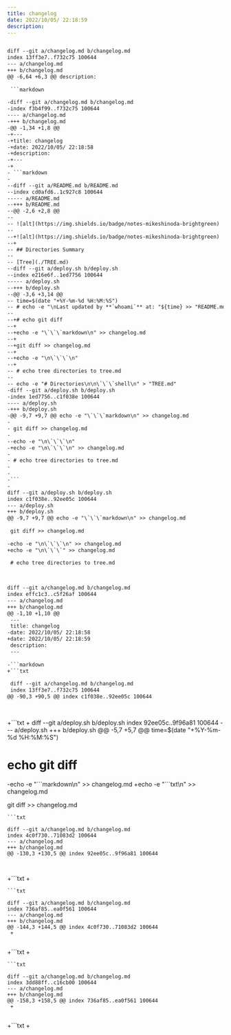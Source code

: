 ```yaml
---
title: changelog
date: 2022/10/05/ 22:18:59
description: 
---
```


```txt

diff --git a/changelog.md b/changelog.md
index 13ff3e7..f732c75 100644
--- a/changelog.md
+++ b/changelog.md
@@ -6,64 +6,3 @@ description:
 
 ```markdown
 
-diff --git a/changelog.md b/changelog.md
-index f3b4f99..f732c75 100644
---- a/changelog.md
-+++ b/changelog.md
-@@ -1,34 +1,8 @@
-+---
-+title: changelog
-+date: 2022/10/05/ 22:18:58
-+description: 
-+---
-+
- ```markdown
- 
--diff --git a/README.md b/README.md
--index cd0afd6..1c927c8 100644
----- a/README.md
--+++ b/README.md
--@@ -2,6 +2,8 @@
-- 
-- ![alt](https://img.shields.io/badge/notes-mikeshinoda-brightgreen)
-- 
--+![alt](https://img.shields.io/badge/notes-mikeshinoda-brightgreen)
--+
-- ## Directories Summary
-- 
-- [Tree](./TREE.md)
--diff --git a/deploy.sh b/deploy.sh
--index e216e6f..1ed7756 100644
----- a/deploy.sh
--+++ b/deploy.sh
--@@ -3,6 +3,14 @@
-- time=$(date "+%Y-%m-%d %H:%M:%S")
-- # echo -e "\nLast updated by **`whoami`** at: "${time} >> "README.md"
-- 
--+# echo git diff
--+
--+echo -e "\`\`\`markdown\n" >> changelog.md
--+
--+git diff >> changelog.md
--+
--+echo -e "\n\`\`\`\n"
--+
-- # echo tree directories to tree.md
-- 
-- echo -e "# Directories\n\n\`\`\`shell\n" > "TREE.md"
-diff --git a/deploy.sh b/deploy.sh
-index 1ed7756..c1f038e 100644
---- a/deploy.sh
-+++ b/deploy.sh
-@@ -9,7 +9,7 @@ echo -e "\`\`\`markdown\n" >> changelog.md
- 
- git diff >> changelog.md
- 
--echo -e "\n\`\`\`\n"
-+echo -e "\n\`\`\`\n" >> changelog.md
- 
- # echo tree directories to tree.md
- 
-
-```
-
diff --git a/deploy.sh b/deploy.sh
index c1f038e..92ee05c 100644
--- a/deploy.sh
+++ b/deploy.sh
@@ -9,7 +9,7 @@ echo -e "\`\`\`markdown\n" >> changelog.md
 
 git diff >> changelog.md
 
-echo -e "\n\`\`\`\n" >> changelog.md
+echo -e "\n\`\`\`" >> changelog.md
 
 # echo tree directories to tree.md
 

```
```txt

diff --git a/changelog.md b/changelog.md
index effc1c3..c5f26af 100644
--- a/changelog.md
+++ b/changelog.md
@@ -1,10 +1,10 @@
 ---
 title: changelog
-date: 2022/10/05/ 22:18:58
+date: 2022/10/05/ 22:18:59
 description: 
 ---
 
-```markdown
+```txt
 
 diff --git a/changelog.md b/changelog.md
 index 13ff3e7..f732c75 100644
@@ -90,3 +90,5 @@ index c1f038e..92ee05c 100644
  
 
 ```
+```txt
+
diff --git a/deploy.sh b/deploy.sh
index 92ee05c..9f96a81 100644
--- a/deploy.sh
+++ b/deploy.sh
@@ -5,7 +5,7 @@ time=$(date "+%Y-%m-%d %H:%M:%S")
 
 # echo git diff
 
-echo -e "\`\`\`markdown\n" >> changelog.md
+echo -e "\`\`\`txt\n" >> changelog.md
 
 git diff >> changelog.md
 

```
```txt

diff --git a/changelog.md b/changelog.md
index 4c0f730..71083d2 100644
--- a/changelog.md
+++ b/changelog.md
@@ -130,3 +130,5 @@ index 92ee05c..9f96a81 100644
  
 
 ```
+```txt
+

```
```txt

diff --git a/changelog.md b/changelog.md
index 736af85..ea0f561 100644
--- a/changelog.md
+++ b/changelog.md
@@ -144,3 +144,5 @@ index 4c0f730..71083d2 100644
 +
 
 ```
+```txt
+

```
```txt

diff --git a/changelog.md b/changelog.md
index 3dd88ff..c16cb00 100644
--- a/changelog.md
+++ b/changelog.md
@@ -158,3 +158,5 @@ index 736af85..ea0f561 100644
 +
 
 ```
+```txt
+

```
